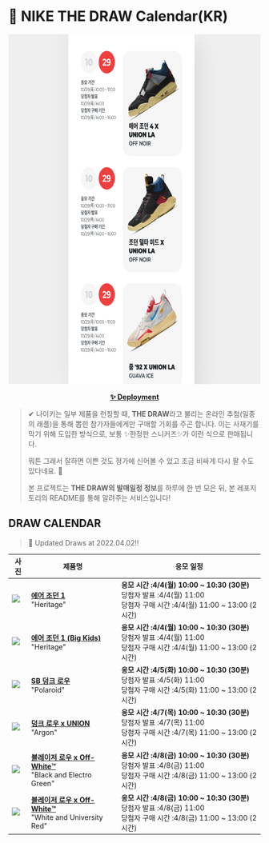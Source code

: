 # 👟 NIKE THE DRAW Calendar(KR)

<div align="center">
  <a href="https://junhoyeo.github.io/NIKE-THE-DRAW-Calendar/">
    <img src="./docs/images/preview.png" alt="Preview image of deployed application" height="700px" width="700px" />
  </a>
</div>

<p align="center">
  <a href="https://junhoyeo.github.io/NIKE-THE-DRAW-Calendar/">
    <strong>✨ Deployment</strong>
  </a>
</p>

> ✔ 나이키는 일부 제품을 런칭할 때, **THE DRAW**라고 불리는 온라인 추첨(일종의 래플)을 통해 뽑힌 참가자들에게만 구매할 기회를 주곤 합니다. 이는 사재기를 막기 위해 도입한 방식으로, 보통 ✨한정판 스니커즈✨가 이런 식으로 판매됩니다.
>
> 뭐튼 그래서 잘하면 이쁜 것도 정가에 신어볼 수 있고 조금 비싸게 다시 팔 수도 있다네요. 🤭
>
> 본 프로젝트는 **THE DRAW의 발매일정 정보**를 하루에 한 번 모은 뒤, 본 레포지토리의 README를 통해 알려주는 서비스입니다!

## DRAW CALENDAR

<!-- DRAW CALENDAR: START -->

> 👟 Updated Draws at 2022.04.02‼️

| 사진 | 제품명 | 응모 일정 |
| --- | ---- | ------- |
| <img src="https://static-breeze.nike.co.kr/kr/ko_kr/cmsstatic/product/555088-161/1b6222fa-a9d1-4947-91a9-d53a0c69fab4_primary.jpg?snkrBrowse" width="256" /> | <a href="https://www.nike.com/kr/launch/t/men/fw/basketball/555088-161/hllh57/air-jordan-1-retro-high-og"><strong>에어 조던 1</strong><br /></a> "Heritage" | <strong>응모 시간 :4/4(월) 10:00 ~ 10:30 (30분)</strong><br />당첨자 발표 :4/4(월) 11:00<br />당첨자 구매 시간 :4/4(월) 11:00 ~ 13:00 (2시간) |
| <img src="https://static-breeze.nike.co.kr/kr/ko_kr/cmsstatic/product/575441-161/195e6d82-c990-44e4-b0cb-876fc62dfaf6_primary.jpg?snkrBrowse" width="256" /> | <a href="https://www.nike.com/kr/launch/t/junior/fw/basketball/575441-161/afvp60/air-jordan-1-retro-high-og-gs"><strong>에어 조던 1 (Big Kids)</strong><br /></a> "Heritage" | <strong>응모 시간 :4/4(월) 10:00 ~ 10:30 (30분)</strong><br />당첨자 발표 :4/4(월) 11:00<br />당첨자 구매 시간 :4/4(월) 11:00 ~ 13:00 (2시간) |
| <img src="https://static-breeze.nike.co.kr/kr/ko_kr/cmsstatic/product/DH7722-001/879b1546-fcbc-4c5b-8a3b-c75c4a22dfbf_primary.jpg?snkrBrowse" width="256" /> | <a href="https://www.nike.com/kr/launch/t/adult-unisex/fw/action-outdoor/DH7722-001/zrrr83/nike-sb-dunk-low-pro-qs"><strong>SB 덩크 로우</strong><br /></a> "Polaroid" | <strong>응모 시간 :4/5(화) 10:00 ~ 10:30 (30분)</strong><br />당첨자 발표 :4/5(화) 11:00<br />당첨자 구매 시간 :4/5(화) 11:00 ~ 13:00 (2시간) |
| <img src="https://static-breeze.nike.co.kr/kr/ko_kr/cmsstatic/product/DJ9649-400/78ef2fcf-cf4a-4caa-be11-5362c5a9dd15_primary.jpg?snkrBrowse" width="256" /> | <a href="https://www.nike.com/kr/launch/t/men/fw/nike-sportswear/DJ9649-400/ndub37/nike-dunk-low-u"><strong>덩크 로우 x UNION</strong><br /></a> "Argon" | <strong>응모 시간 :4/7(목) 10:00 ~ 10:30 (30분)</strong><br />당첨자 발표 :4/7(목) 11:00<br />당첨자 구매 시간 :4/7(목) 11:00 ~ 13:00 (2시간) |
| <img src="https://static-breeze.nike.co.kr/kr/ko_kr/cmsstatic/product/DH7863-001/1195bf2f-c526-4ca9-9f1b-b2470a49d00e_primary.jpg?snkrBrowse" width="256" /> | <a href="https://www.nike.com/kr/launch/t/men/fw/nike-sportswear/DH7863-001/wdnd49/blazer-low-77-ow"><strong>블레이저 로우 x Off-White™️</strong><br /></a> "Black and Electro Green" | <strong>응모 시간 :4/8(금) 10:00 ~ 10:30 (30분)</strong><br />당첨자 발표 :4/8(금) 11:00<br />당첨자 구매 시간 :4/8(금) 11:00 ~ 13:00 (2시간) |
| <img src="https://static-breeze.nike.co.kr/kr/ko_kr/cmsstatic/product/DH7863-100/2bee02ea-a317-4b5e-8f4d-e2db3131efe5_primary.jpg?snkrBrowse" width="256" /> | <a href="https://www.nike.com/kr/launch/t/men/fw/nike-sportswear/DH7863-100/bqhf77/blazer-low-77-ow"><strong>블레이저 로우 x Off-White™️</strong><br /></a> "White and University Red" | <strong>응모 시간 :4/8(금) 10:00 ~ 10:30 (30분)</strong><br />당첨자 발표 :4/8(금) 11:00<br />당첨자 구매 시간 :4/8(금) 11:00 ~ 13:00 (2시간) |

<!-- DRAW CALENDAR: END -->
